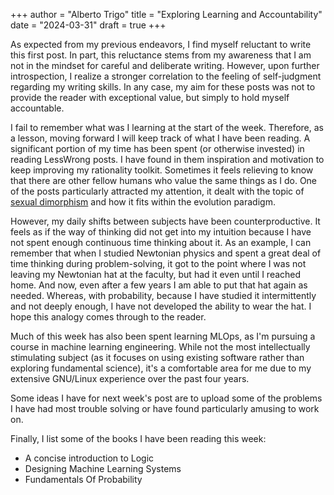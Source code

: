+++
author = "Alberto Trigo"
title = "Exploring Learning and Accountability"
date = "2024-03-31"
draft = true
+++


As expected from my previous endeavors, I find myself reluctant to write this first post. In part, this reluctance stems from my awareness that I am not in the mindset for careful and deliberate writing. However, upon further introspection, I realize a stronger correlation to the feeling of self-judgment regarding my writing skills. In any case, my aim for these posts was not to provide the reader with exceptional value, but simply to hold myself accountable.

I fail to remember what was I learning at the start of the week. Therefore, as a lesson, moving forward I will keep track of what I have been reading.
A significant portion of my time has been spent (or otherwise invested) in reading LessWrong posts. I have found in them inspiration and motivation to keep
improving my rationality toolkit. Sometimes it feels relieving to know that there are other fellow humans who value the same things as I do. One of the posts
particularly attracted my attention, it dealt with the topic of [sexual dimorphism](https://www.lesswrong.com/posts/yA8DWsHJeFZhDcQuo/the-talk-a-brief-explanation-of-sexual-dimorphism) and how it fits within the evolution paradigm.

However, my daily shifts between subjects have been counterproductive. It feels as if the way of thinking did not get into my intuition because I have not spent enough continuous time thinking about it. As an example, I can remember that when I studied Newtonian physics and spent a great deal of time thinking during problem-solving, it got to the point where I was not
leaving my Newtonian hat at the faculty, but had it even until I reached home. And now, even after a few years I am able to put that hat again as needed. Whereas, with
probability, because I have studied it intermittently and not deeply enough, I have not developed the ability to wear the hat. I hope this analogy comes through to the reader.

Much of this week has also been spent learning MLOps, as I'm pursuing a course in machine learning engineering. While not the most intellectually stimulating subject (as it focuses on using existing software rather than exploring fundamental science), it's a comfortable area for me due to my extensive GNU/Linux experience over the past four years.

Some ideas I have for next week's post are to upload some of the problems I have had most trouble solving or have found particularly amusing to work on.

Finally, I list some of the books I have been reading this week:

- A concise introduction to Logic
- Designing Machine Learning Systems
- Fundamentals Of Probability
